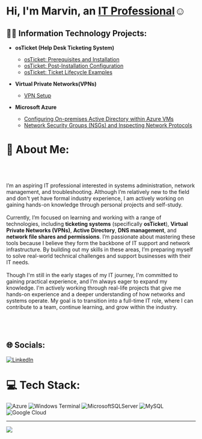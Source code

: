<h1>Hi, I'm Marvin, an <a href="https://linkedin.com/in/marvin-sanchez-7ba900325">IT Professional</a>☺</h1>

<h2>👨‍💻 Information Technology Projects:</h2>

- <b>osTicket (Help Desk Ticketing System)</b>
  - [osTicket: Prerequisites and Installation](https://github.com/M-SanchZ/osticket-prereqs)
  - [osTicket: Post-Installation Configuration](https://github.com/M-SanchZ/M-SanchZ-oSticket-Post-Insallation-Configuration-)
  - [osTicket: Ticket Lifecycle Examples](https://github.com/M-SanchZ/osticket-Ticket-Life-Examples-)
- <b>Virtual Private Networks(VPNs)</b>
  - [VPN Setup](https://github.com/M-SanchZ/VPN-Setup-and-Usage-Proton-VPN-/tree/main)

- <b>Microsoft Azure</b>
  - [Configuring On-premises Active Directory within Azure VMs](https://github.com/M-SanchZ/configure-ad)
  - [Network Security Groups (NSGs) and Inspecting Network Protocols](https://github.com/M-SanchZ/azure-network-protocols)









# 💫 About Me:
<br><br><br>I’m an aspiring IT professional interested in systems administration, network management, and troubleshooting. Although I’m relatively new to the field and don't yet have formal industry experience, I am actively working on gaining hands-on knowledge through personal projects and self-study. <br><br>Currently, I’m focused on learning and working with a range of technologies, including **ticketing systems** (specifically **osTicket**), **Virtual Private Networks (VPNs)**, **Active Directory**, **DNS management**, and **network file shares and permissions**. I’m passionate about mastering these tools because I believe they form the backbone of IT support and network infrastructure. By building out my skills in these areas, I’m preparing myself to solve real-world technical challenges and support businesses with their IT needs.<br><br>Though I'm still in the early stages of my IT journey, I'm committed to gaining practical experience, and I’m always eager to expand my knowledge. I'm actively working through real-life projects that give me hands-on experience and a deeper understanding of how networks and systems operate. My goal is to transition into a full-time IT role, where I can contribute to a team, continue learning, and grow within the industry.<br><br><br><br>


## 🌐 Socials:
[![LinkedIn](https://img.shields.io/badge/LinkedIn-%230077B5.svg?logo=linkedin&logoColor=white)](https://linkedin.com/in/https://www.linkedin.com/in/marvin-sanchez-7ba900325/)  

# 💻 Tech Stack:
![Azure](https://img.shields.io/badge/azure-%230072C6.svg?style=for-the-badge&logo=microsoftazure&logoColor=white) ![Windows Terminal](https://img.shields.io/badge/Windows%20Terminal-%234D4D4D.svg?style=for-the-badge&logo=windows-terminal&logoColor=white) ![MicrosoftSQLServer](https://img.shields.io/badge/Microsoft%20SQL%20Server-CC2927?style=for-the-badge&logo=microsoft%20sql%20server&logoColor=white) ![MySQL](https://img.shields.io/badge/mysql-4479A1.svg?style=for-the-badge&logo=mysql&logoColor=white) ![Google Cloud](https://img.shields.io/badge/GoogleCloud-%234285F4.svg?style=for-the-badge&logo=google-cloud&logoColor=white)

---
[![](https://visitcount.itsvg.in/api?id=M-SanchZ&icon=0&color=3)](https://visitcount.itsvg.in)

<!-- Proudly created with GPRM ( https://gprm.itsvg.in ) -->










